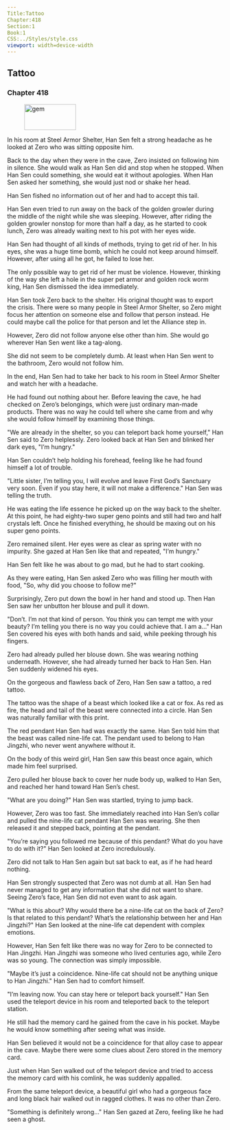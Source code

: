 ```yaml
---
Title:Tattoo 
Chapter:418 
Section:1 
Book:1 
CSS:../Styles/style.css 
viewport: width=device-width
---
```

  
## Tattoo
### Chapter 418
  
<figure>
	<img src="../Images/gem.gif" alt="gem" id="gem" width="120" height="60" />
</figure>
  

  
In his room at Steel Armor Shelter, Han Sen felt a strong headache as he looked at Zero who was sitting opposite him.

Back to the day when they were in the cave, Zero insisted on following him in silence. She would walk as Han Sen did and stop when he stopped. When Han Sen could something, she would eat it without apologies. When Han Sen asked her something, she would just nod or shake her head.

Han Sen fished no information out of her and had to accept this tail.

Han Sen even tried to run away on the back of the golden growler during the middle of the night while she was sleeping. However, after riding the golden growler nonstop for more than half a day, as he started to cook lunch, Zero was already waiting next to his pot with her eyes wide.

Han Sen had thought of all kinds of methods, trying to get rid of her. In his eyes, she was a huge time bomb, which he could not keep around himself. However, after using all he got, he failed to lose her.

The only possible way to get rid of her must be violence. However, thinking of the way she left a hole in the super pet armor and golden rock worm king, Han Sen dismissed the idea immediately.

Han Sen took Zero back to the shelter. His original thought was to export the crisis. There were so many people in Steel Armor Shelter, so Zero might focus her attention on someone else and follow that person instead. He could maybe call the police for that person and let the Alliance step in.

However, Zero did not follow anyone else other than him. She would go wherever Han Sen went like a tag-along.

She did not seem to be completely dumb. At least when Han Sen went to the bathroom, Zero would not follow him.

In the end, Han Sen had to take her back to his room in Steel Armor Shelter and watch her with a headache.

He had found out nothing about her. Before leaving the cave, he had checked on Zero’s belongings, which were just ordinary man-made products. There was no way he could tell where she came from and why she would follow himself by examining those things.

"We are already in the shelter, so you can teleport back home yourself," Han Sen said to Zero helplessly. Zero looked back at Han Sen and blinked her dark eyes, "I’m hungry."

Han Sen couldn’t help holding his forehead, feeling like he had found himself a lot of trouble.

"Little sister, I’m telling you, I will evolve and leave First God’s Sanctuary very soon. Even if you stay here, it will not make a difference." Han Sen was telling the truth.

He was eating the life essence he picked up on the way back to the shelter. At this point, he had eighty-two super geno points and still had two and half crystals left. Once he finished everything, he should be maxing out on his super geno points.

Zero remained silent. Her eyes were as clear as spring water with no impurity. She gazed at Han Sen like that and repeated, "I’m hungry."

Han Sen felt like he was about to go mad, but he had to start cooking.

As they were eating, Han Sen asked Zero who was filling her mouth with food, "So, why did you choose to follow me?"

Surprisingly, Zero put down the bowl in her hand and stood up. Then Han Sen saw her unbutton her blouse and pull it down.

"Don’t. I’m not that kind of person. You think you can tempt me with your beauty? I’m telling you there is no way you could achieve that. I am a…" Han Sen covered his eyes with both hands and said, while peeking through his fingers.

Zero had already pulled her blouse down. She was wearing nothing underneath. However, she had already turned her back to Han Sen. Han Sen suddenly widened his eyes.

On the gorgeous and flawless back of Zero, Han Sen saw a tattoo, a red tattoo.

The tattoo was the shape of a beast which looked like a cat or fox. As red as fire, the head and tail of the beast were connected into a circle. Han Sen was naturally familiar with this print.

The red pendant Han Sen had was exactly the same. Han Sen told him that the beast was called nine-life cat. The pendant used to belong to Han Jingzhi, who never went anywhere without it.

On the body of this weird girl, Han Sen saw this beast once again, which made him feel surprised.

Zero pulled her blouse back to cover her nude body up, walked to Han Sen, and reached her hand toward Han Sen’s chest.

"What are you doing?" Han Sen was startled, trying to jump back.

However, Zero was too fast. She immediately reached into Han Sen’s collar and pulled the nine-life cat pendant Han Sen was wearing. She then released it and stepped back, pointing at the pendant.

"You’re saying you followed me because of this pendant? What do you have to do with it?" Han Sen looked at Zero incredulously.

Zero did not talk to Han Sen again but sat back to eat, as if he had heard nothing.

Han Sen strongly suspected that Zero was not dumb at all. Han Sen had never managed to get any information that she did not want to share. Seeing Zero’s face, Han Sen did not even want to ask again.

"What is this about? Why would there be a nine-life cat on the back of Zero? Is that related to this pendant? What’s the relationship between her and Han Jingzhi?" Han Sen looked at the nine-life cat dependent with complex emotions.

However, Han Sen felt like there was no way for Zero to be connected to Han Jingzhi. Han Jingzhi was someone who lived centuries ago, while Zero was so young. The connection was simply impossible.

"Maybe it’s just a coincidence. Nine-life cat should not be anything unique to Han Jingzhi." Han Sen had to comfort himself.

"I’m leaving now. You can stay here or teleport back yourself." Han Sen used the teleport device in his room and teleported back to the teleport station.

He still had the memory card he gained from the cave in his pocket. Maybe he would know something after seeing what was inside.

Han Sen believed it would not be a coincidence for that alloy case to appear in the cave. Maybe there were some clues about Zero stored in the memory card.

Just when Han Sen walked out of the teleport device and tried to access the memory card with his comlink, he was suddenly appalled.

From the same teleport device, a beautiful girl who had a gorgeous face and long black hair walked out in ragged clothes. It was no other than Zero.

"Something is definitely wrong…" Han Sen gazed at Zero, feeling like he had seen a ghost.